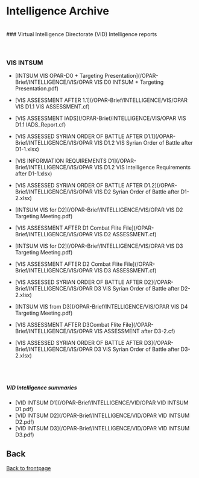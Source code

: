# Intelligence Archive 
<br>
### Virtual Intelligence Directorate (VID) Intelligence reports


<br>
<br>
<br>

### VIS INTSUM
- [INTSUM VIS OPAR-D0 + Targeting Presentation](/OPAR-Brief/INTELLIGENCE/VIS/OPAR VIS D0 INTSUM + Targeting Presentation.pdf)
- [VIS ASSESSMENT AFTER 1.1](/OPAR-Brief/INTELLIGENCE/VIS/OPAR VIS D1.1 VIS ASSESSMENT.cf)
- [VIS ASSESSMENT IADS](/OPAR-Brief/INTELLIGENCE/VIS/OPAR VIS D1.1 IADS_Report.cf)

- [VIS ASSESSED SYRIAN ORDER OF BATTLE AFTER D1.1](/OPAR-Brief/INTELLIGENCE/VIS/OPAR VIS D1.2 VIS Syrian Order of Battle after D1-1.xlsx)
- [VIS INFORMATION REQUIREMENTS D1](/OPAR-Brief/INTELLIGENCE/VIS/OPAR VIS D1.2 VIS Intelligence Requirements after D1-1.xlsx)

- [VIS ASSESSED SYRIAN ORDER OF BATTLE AFTER D1.2](/OPAR-Brief/INTELLIGENCE/VIS/OPAR VIS D2 Syrian Order of Battle after D1-2.xlsx)
- [INTSUM VIS for D2](/OPAR-Brief/INTELLIGENCE/VIS/OPAR VIS D2 Targeting Meeting.pdf)
- [VIS ASSESSMENT AFTER D1 Combat Flite File](/OPAR-Brief/INTELLIGENCE/VIS/OPAR VIS D2 ASSESSMENT.cf)

- [INTSUM VIS for D2](/OPAR-Brief/INTELLIGENCE/VIS/OPAR VIS D3 Targeting Meeting.pdf)
- [VIS ASSESSMENT AFTER D2 Combat Flite File](/OPAR-Brief/INTELLIGENCE/VIS/OPAR VIS D3 ASSESSMENT.cf)
- [VIS ASSESSED SYRIAN ORDER OF BATTLE AFTER D2](/OPAR-Brief/INTELLIGENCE/VIS/OPAR D3 VIS Syrian Order of Battle after D2-2.xlsx)

- [INTSUM VIS from D3](/OPAR-Brief/INTELLIGENCE/VIS/OPAR VIS D4 Targeting Meeting.pdf)
- [VIS ASSESSMENT AFTER D3Combat Flite File](/OPAR-Brief/INTELLIGENCE/VIS/OPAR VIS ASSESSMENT after D3-2.cf)
- [VIS ASSESSED SYRIAN ORDER OF BATTLE AFTER D3](/OPAR-Brief/INTELLIGENCE/VIS/OPAR D3 VIS Syrian Order of Battle after D3-2.xlsx)

<br>
<br>

##### VID Intelligence summaries
- [VID INTSUM D1](/OPAR-Brief/INTELLIGENCE/VID/OPAR VID INTSUM D1.pdf)
- [VID INTSUM D2](/OPAR-Brief/INTELLIGENCE/VID/OPAR VID INTSUM D2.pdf)
- [VID INTSUM D3](/OPAR-Brief/INTELLIGENCE/VID/OPAR VID INTSUM D3.pdf)

## Back
[Back to frontpage](https://132nd-vwing.github.io/OPAR-Brief/)